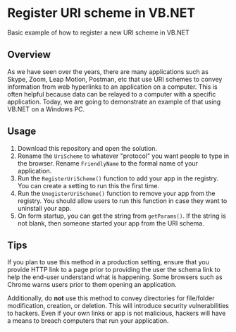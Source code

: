 # Register URI scheme in VB.NET
Basic example of how to register a new URI scheme in VB.NET

## Overview ##
As we have seen over the years, there are many applications such as Skype, Zoom, Leap Motion, Postman, etc that use URI schemes to convey information from web hyperlinks to an application on a computer. This is often helpful because data can be relayed to a computer with a specific application. Today, we are going to demonstrate an example of that using VB.NET on a Windows PC.



## Usage ##
1. Download this repository and open the solution.
2. Rename the `UriScheme` to whatever "protocol" you want people to type in the browser. Rename `FriendlyName` to the formal name of your application.
3. Run the `RegisterUriScheme()` function to add your app in the registry. You can create a setting to run this the first time.
4. Run the `UnegisterUriScheme()` function to remove your app from the registry. You should allow users to run this function in case they want to uninstall your app.
5. On form startup, you can get the string from `getParams()`. If the string is not blank, then someone started your app from the URI schema.

## Tips ##
If you plan to use this method in a production setting, ensure that you provide HTTP link to a page prior to providing the user the schema link to help the end-user understand what is happening. Some browsers such as Chrome warns users prior to them opening an application.

Additionally, do **not** use this method to convey directories for file/folder modification, creation, or deletion. This will introduce security vulnerabilities to hackers. Even if your own links or app is not malicious, hackers will have a means to breach computers that run your application.